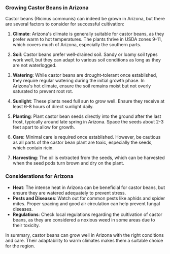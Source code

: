 ### Growing Castor Beans in Arizona

Castor beans (Ricinus communis) can indeed be grown in Arizona, but there are several factors to consider for successful cultivation:

1. **Climate**: Arizona's climate is generally suitable for castor beans, as they prefer warm to hot temperatures. The plants thrive in USDA zones 9-11, which covers much of Arizona, especially the southern parts.

2. **Soil**: Castor beans prefer well-drained soil. Sandy or loamy soil types work well, but they can adapt to various soil conditions as long as they are not waterlogged.

3. **Watering**: While castor beans are drought-tolerant once established, they require regular watering during the initial growth phase. In Arizona's hot climate, ensure the soil remains moist but not overly saturated to prevent root rot.

4. **Sunlight**: These plants need full sun to grow well. Ensure they receive at least 6-8 hours of direct sunlight daily.

5. **Planting**: Plant castor bean seeds directly into the ground after the last frost, typically around late spring in Arizona. Space the seeds about 2-3 feet apart to allow for growth.

6. **Care**: Minimal care is required once established. However, be cautious as all parts of the castor bean plant are toxic, especially the seeds, which contain ricin.

7. **Harvesting**: The oil is extracted from the seeds, which can be harvested when the seed pods turn brown and dry on the plant.

### Considerations for Arizona

- **Heat**: The intense heat in Arizona can be beneficial for castor beans, but ensure they are watered adequately to prevent stress.
- **Pests and Diseases**: Watch out for common pests like aphids and spider mites. Proper spacing and good air circulation can help prevent fungal diseases.
- **Regulations**: Check local regulations regarding the cultivation of castor beans, as they are considered a noxious weed in some areas due to their toxicity.

In summary, castor beans can grow well in Arizona with the right conditions and care. Their adaptability to warm climates makes them a suitable choice for the region.

